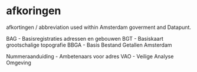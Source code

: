 # afkoringen
afkortingen / abbreviation used within Amsterdam goverment and Datapunt.


BAG - Basisregistraties adressen en gebouwen
BGT - Basiskaart grootschalige topografie
BBGA - Basis Bestand Getallen Amsterdam

Nummeraanduiding - Ambetenaars voor adres
VAO - Veilige Analyse Omgeving
